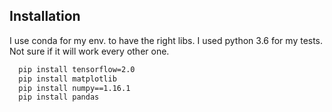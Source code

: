 
## Installation

I use conda for my env. to have the right libs. I used python 3.6 for my tests. Not sure if it will work every other one.

```bash
  pip install tensorflow=2.0
  pip install matplotlib
  pip install numpy==1.16.1
  pip install pandas
```
    
